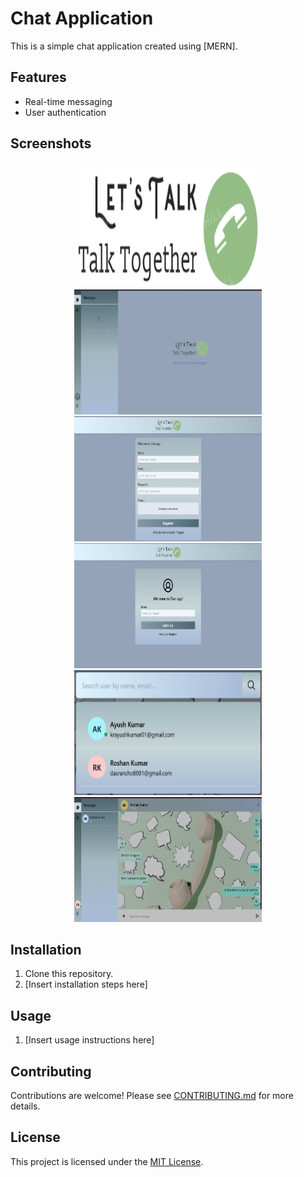 ﻿# Chat Application

This is a simple chat application created using [MERN].

## Features

- Real-time messaging
- User authentication

## Screenshots

<div style="margin: 0 auto; width: 300px;">
  <img src="./client/src/assets/s.png" width="400" height="200">
</div>
<div style="margin: 0 auto; width: 300px;">
  <img src="./client/src/assets/s1.png" width="400" height="200">
</div>
<div style="margin: 0 auto; width: 300px;">
  <img src="./client/src/assets/s2.png" width="400" height="200">
</div>
<div style="margin: 0 auto; width: 300px;">
  <img src="./client/src/assets/s3.png" width="400" height="200">
</div>
<div style="margin: 0 auto; width: 300px;">
  <img src="./client/src/assets/s4.png" width="400" height="200">
</div>
<div style="margin: 0 auto; width: 300px;">
  <img src="./client/src/assets/s5.png" width="400" height="200">
</div>

## Installation

1. Clone this repository.
2. [Insert installation steps here]

## Usage

1. [Insert usage instructions here]

## Contributing

Contributions are welcome! Please see [CONTRIBUTING.md](CONTRIBUTING.md) for more details.

## License

This project is licensed under the [MIT License](LICENSE).
